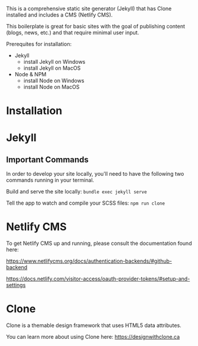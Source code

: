 This is a comprehensive static site generator (Jekyll) that has Clone installed and includes a CMS (Netlify CMS).

This boilerplate is great for basic sites with the goal of publishing content (blogs, news, etc.) and that require minimal user input.

Prerequites for installation:
- Jekyll
  - install Jekyll on Windows
  - install Jekyll on MacOS
- Node & NPM
  - install Node on Windows
  - install Node on MacOS

# Installation

# Jekyll

## Important Commands

In order to develop your site locally, you'll need to have the following two commands running in your terminal.

Build and serve the site locally:
`bundle exec jekyll serve`

Tell the app to watch and compile your SCSS files:
`npm run clone`

# Netlify CMS

To get Netlify CMS up and running, please consult the documentation found here:

https://www.netlifycms.org/docs/authentication-backends/#github-backend

https://docs.netlify.com/visitor-access/oauth-provider-tokens/#setup-and-settings

# Clone

Clone is a themable design framework that uses HTML5 data attributes.

You can learn more about using Clone here: https://designwithclone.ca
